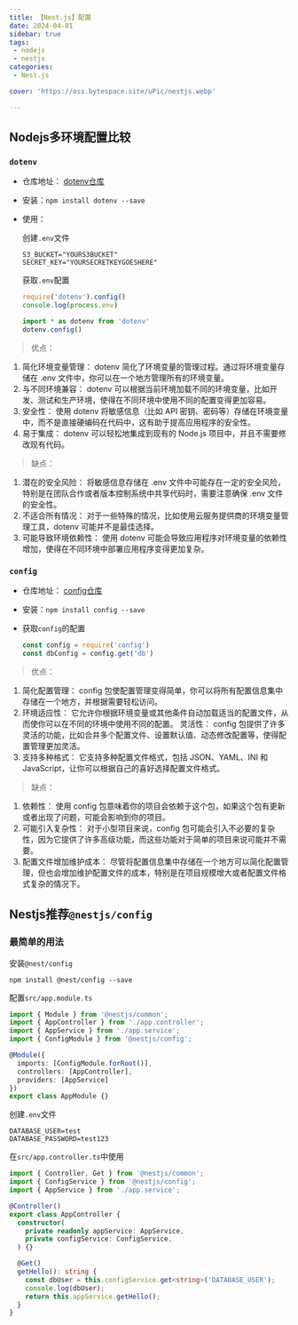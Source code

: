 ```yaml
---
title: 【Nest.js】配置
date: 2024-04-01
sidebar: true
tags:
 - nodejs
 - nestjs
categories:
 - Nest.js

cover: 'https://oss.bytespace.site/uPic/nestjs.webp'

---
```


## Nodejs多环境配置比较

### `dotenv`
- 仓库地址：
[dotenv仓库](https://www.npmjs.com/package/dotenv)

- 安装：`npm install dotenv --save`

- 使用：

  创建`.env`文件
  ```.env
  S3_BUCKET="YOURS3BUCKET"
  SECRET_KEY="YOURSECRETKEYGOESHERE"
  ```
  获取`.env`配置
  ```ts
  require('dotenv').config()
  console.log(process.env)
  ```
  ```ts
  import * as dotenv from 'dotenv'
  dotenv.config()
  ```

> 优点：
1. 简化环境变量管理： dotenv 简化了环境变量的管理过程。通过将环境变量存储在 .env 文件中，你可以在一个地方管理所有的环境变量。
2. 与不同环境兼容： dotenv 可以根据当前环境加载不同的环境变量，比如开发、测试和生产环境，使得在不同环境中使用不同的配置变得更加容易。
3. 安全性： 使用 dotenv 将敏感信息（比如 API 密钥、密码等）存储在环境变量中，而不是直接硬编码在代码中，这有助于提高应用程序的安全性。
4. 易于集成： dotenv 可以轻松地集成到现有的 Node.js 项目中，并且不需要修改现有代码。

> 缺点：
1. 潜在的安全风险： 将敏感信息存储在 .env 文件中可能存在一定的安全风险，特别是在团队合作或者版本控制系统中共享代码时，需要注意确保 .env 文件的安全性。
2. 不适合所有情况： 对于一些特殊的情况，比如使用云服务提供商的环境变量管理工具，dotenv 可能并不是最佳选择。
3. 可能导致环境依赖性： 使用 dotenv 可能会导致应用程序对环境变量的依赖性增加，使得在不同环境中部署应用程序变得更加复杂。

### `config`
- 仓库地址：
[config仓库](https://www.npmjs.com/package/config)

- 安装：`npm install config --save`

- 获取`config`的配置
  ```ts
  const config = require('config')
  const dbConfig = config.get('db')
  ```
> 优点：

1. 简化配置管理： config 包使配置管理变得简单，你可以将所有配置信息集中存储在一个地方，并根据需要轻松访问。
2. 环境适应性： 它允许你根据环境变量或其他条件自动加载适当的配置文件，从而使你可以在不同的环境中使用不同的配置。
灵活性： config 包提供了许多灵活的功能，比如合并多个配置文件、设置默认值、动态修改配置等，使得配置管理更加灵活。
3. 支持多种格式： 它支持多种配置文件格式，包括 JSON、YAML、INI 和 JavaScript，让你可以根据自己的喜好选择配置文件格式。

> 缺点：

1. 依赖性： 使用 config 包意味着你的项目会依赖于这个包，如果这个包有更新或者出现了问题，可能会影响到你的项目。
2. 可能引入复杂性： 对于小型项目来说，config 包可能会引入不必要的复杂性，因为它提供了许多高级功能，而这些功能对于简单的项目来说可能并不需要。
3. 配置文件增加维护成本： 尽管将配置信息集中存储在一个地方可以简化配置管理，但也会增加维护配置文件的成本，特别是在项目规模增大或者配置文件格式复杂的情况下。

## Nestjs推荐`@nestjs/config`

### 最简单的用法

安装`@nest/config`

```shell
npm install @nest/config --save
```

配置`src/app.module.ts`

```ts
import { Module } from '@nestjs/common';
import { AppController } from './app.controller';
import { AppService } from './app.service';
import { ConfigModule } from '@nestjs/config';

@Module({
  imports: [ConfigModule.forRoot()],
  controllers: [AppController],
  providers: [AppService]
})
export class AppModule {}
```
创建`.env`文件

```.env
DATABASE_USER=test
DATABASE_PASSWORD=test123
```
在`src/app.controller.ts`中使用
```ts
import { Controller, Get } from '@nestjs/common';
import { ConfigService } from '@nestjs/config';
import { AppService } from './app.service';

@Controller()
export class AppController {
  constructor(
    private readonly appService: AppService,
    private configService: ConfigService,
  ) {}

  @Get()
  getHello(): string {
    const dbUser = this.configService.get<string>('DATABASE_USER');
    console.log(dbUser);
    return this.appService.getHello();
  }
}
```


